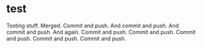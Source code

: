 test
====

Testing stuff. Merged. Commit and push. And commit and push. And commit and push. And again.
Commit and push. Commit and push. Commit and push. Commit and push. Commit and push.